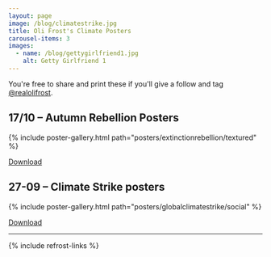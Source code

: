 ```yaml
---
layout: page
image: /blog/climatestrike.jpg
title: Oli Frost's Climate Posters
carousel-items: 3
images:
  - name: /blog/gettygirlfriend1.jpg
    alt: Getty Girlfriend 1
---
```


You're free to share and print these if you'll give a follow and tag [@realolifrost](http://olifro.st/links/).


## 17/10 – Autumn Rebellion Posters

{% include poster-gallery.html path="posters/extinctionrebellion/textured" %}

<a class="button" href="https://minhaskamal.github.io/DownGit/#/home?url=https://github.com/olifrost/olifrost.github.io/tree/master/posters/extinctionrebellion">Download</a>

## 27-09 – Climate Strike posters

{% include poster-gallery.html path="posters/globalclimatestrike/social" %}

<a class="button" href="https://minhaskamal.github.io/DownGit/#/home?url=https://github.com/olifrost/olifrost.github.io/tree/master/posters/globalclimatestrike">Download</a>

---

{% include refrost-links %}
